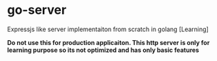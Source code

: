 # go-server
Expressjs like server implementaiton from scratch in golang [Learning]

**Do not use this for production applicaiton. This http server is only for learning purpose so its not optimized and has only basic features**
